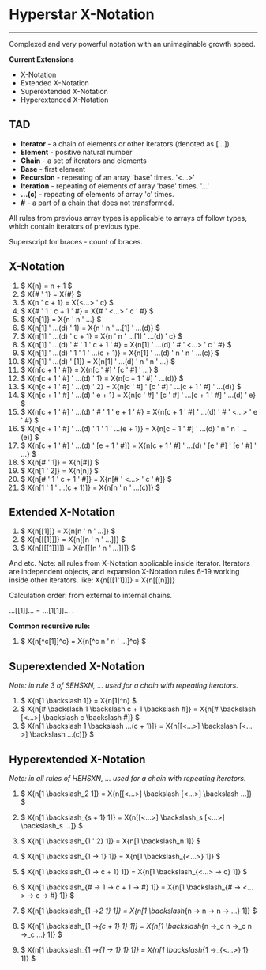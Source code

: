 # Hyperstar X-Notation
--------------------

Complexed and very powerful notation with an unimaginable growth speed.

**Current Extensions**

*   X-Notation
*   Extended X-Notation
*   Superextended X-Notation
*   Hyperextended X-Notation

## TAD

- **Iterator** - a chain of elements or other iterators (denoted as [...])
- **Element** - positive natural number
- **Chain** - a set of iterators and elements
- **Base** - first element
- **Recursion** - repeating of an array 'base' times. '<...>'
- **Iteration** - repeating of elements of array 'base' times. '...'
- **...(c)** - repeating of elements of array 'c' times.
- **#** - a part of a chain that does not transformed.

All rules from previous array types is applicable to arrays of follow types, which contain iterators of previous type.

Superscript for braces - count of braces.

## X-Notation

1. $ X\{n\} = n + 1 $
2. $ X\{\# ' 1\} = X\{\#\} $
3. $ X\{n ' c + 1\} = X\{<…> ' c\} $
4. $ X\{\# ' 1 ' c + 1 ' \#\} = X\{\# ' <…> ' c ' \#\} $
5. $ X\{n[1]\} = X\{n ' n ' …\} $
6. $ X\{n[1] ' …(d) ' 1\} = X\{n ' n ' …[1] ' …(d)\} $
7. $ X\{n[1] ' …(d) ' c + 1\} = X\{n ' n ' …[1] ' …(d) ' c\} $
8. $ X\{n[1] ' …(d) ' \# ' 1 ' c + 1 ' \#\} = X\{n[1] ' …(d) ' \# ' <…> ' c ' \#\} $
9. $ X\{n[1] ' …(d) ' 1 ' 1 ' …(c + 1)\} = X\{n[1] ' …(d) ' n ' n ' …(c)\} $
10. $ X\{n[1] ' …(d) ' [1]\} = X\{n[1] ' …(d) ' n ' n ' …\} $
11. $ X\{n[c + 1 ' \#]\} = X\{n[c ' \#] ' [c ' \#] ' …\} $
12. $ X\{n[c + 1 ' \#] ' …(d) ' 1\} = X\{n[c + 1 ' \#] ' …(d)\} $
12. $ X\{n[c + 1 ' \#] ' …(d) ' 2\} = X\{n[c ' \#] ' [c ' \#] ' …[c + 1 ' \#] ' …(d)\} $
13. $ X\{n[c + 1 ' \#] ' …(d) ' e + 1\} = X\{n[c ' \#] ' [c ' \#] ' …[c + 1 ' \#] ' …(d) ' e\} $
14. $ X\{n[c + 1 ' \#] ' …(d) ' \# ' 1 ' e + 1 ' \#\} = X\{n[c + 1 ' \#] ' …(d) ' \# ' <…> ' e ' \#\} $
15. $ X\{n[c + 1 ' \#] ' …(d) ' 1 ' 1 ' …(e + 1)\} = X\{n[c + 1 ' \#] ' …(d) ' n ' n ' …(e)\} $
16. $ X\{n[c + 1 ' \#] ' …(d) ' [e + 1 ' \#]\} = X\{n[c + 1 ' \#] ' …(d) ' [e ' \#] ' [e ' \#] ' …\} $
17. $ X\{n[\# ' 1]\} = X\{n[\#]\} $
17. $ X\{n[1 ' 2]\} = X\{n[n]\} $
18. $ X\{n[\# ' 1 ' c + 1 ' \#]\} = X\{n[\# ' <…> ' c ' \#]\} $
19. $ X\{n[1 ' 1 ' …(c + 1)]\} = X\{n[n ' n ' …(c)]\} $

## Extended X-Notation

1. $ X\{n[[1]]\} = X\{n[n ' n ' …]\} $
2. $ X\{n[[[1]]]\} = X\{n[[n ' n ' …]]\} $
3. $ X\{n[[[[1]]]]\} = X\{n[[[n ' n ' …]]]\} $

And etc. Note: all rules from X-Notation applicable inside iterator. Iterators are independent objects, and expansion X-Notation rules 6-19 working inside other iterators. like: X{n&#91;&#91;&#91;1'1&#93;&#93;&#93;} = X{n&#91;&#91;&#91;n&#93;&#93;&#93;}

Calculation order: from external to internal chains.

...&#91;&#91;1&#93;&#93;... = ...&#91;1&#91;1&#93;&#93;... .

**Common recursive rule:**

1. $ X\{n[^c[1]]^c\} = X\{n[^c n ' n ' …]^c\} $

## Superextended X-Notation

*Note: in rule 3 of SEHSXN, ... used for a chain with repeating iterators.*

1. $ X\{n[1 \backslash 1]\} = X\{n[1]^n\} $
2. $ X\{n[\# \backslash 1 \backslash c + 1 \backslash \#]\} = X\{n[\# \backslash [<…>] \backslash c \backslash \#]\} $
3. $ X\{n[1 \backslash 1 \backslash …(c + 1)]\} = X\{n[[<…>] \backslash [<…>] \backslash …(c)]\} $

## Hyperextended X-Notation

*Note: in all rules of HEHSXN, ... used for a chain with repeating iterators.*

1. $ X\{n[1 \backslash_2 1]\} = X\{n[[<…>] \backslash [<…>] \backslash …]\} $
2. $ X\{n[1 \backslash_{s + 1} 1]\} = X\{n[[<…>] \backslash_s [<…>] \backslash_s …]\} $
3. $ X\{n[1 \backslash_{1 ' 2} 1]\} = X\{n[1 \backslash_n 1]\} $
4. $ X\{n[1 \backslash_{1 → 1} 1]\} = X\{n[1 \backslash_{<…>} 1]\} $
5. $ X\{n[1 \backslash_{1 → c + 1} 1]\} = X\{n[1 \backslash_{<…> → c} 1]\} $
6. $ X\{n[1 \backslash_{\# → 1 → c + 1 → \#} 1]\} = X\{n[1 \backslash_{\# → <…> → c → \#} 1]\} $
7. $ X\{n[1 \backslash_{1 →_2 1} 1]\} = X\{n[1 \backslash_{n → n → n → …} 1]\} $
8. $ X\{n[1 \backslash_{1 →_{c + 1} 1} 1]\} = X\{n[1 \backslash_{n →_c n →_c n →_c …} 1]\} $

9. $ X\{n[1 \backslash_{1 →_{1 → 1} 1} 1]\} = X\{n[1 \backslash_{1 →_{<…>} 1} 1]\} $


